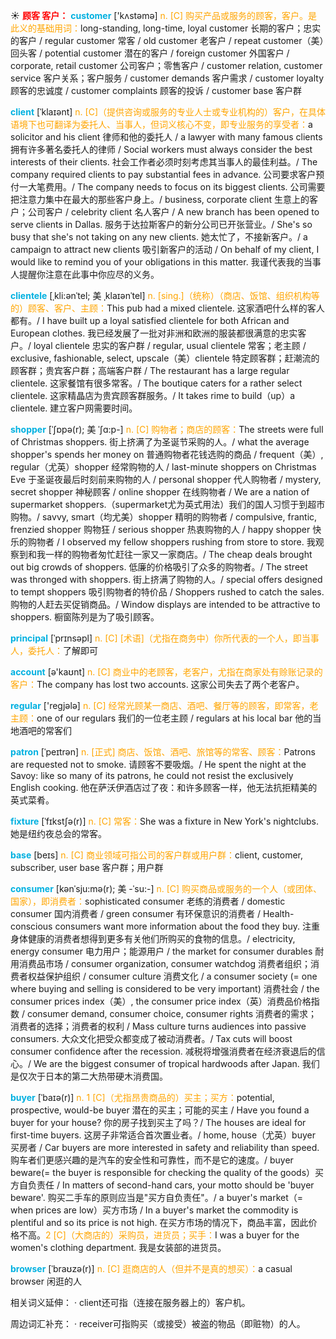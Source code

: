 ☀ <font color="red">**顾客 客户：**</font>
<font color="sky blue">**customer**</font> ['kʌstəmə] 
<font color="orange">n. [C] 购买产品或服务的顾客，客户。是此义的基础用词：</font>long-standing, long-time, loyal customer 长期的客户；忠实的客户 / regular customer 常客 / old customer 老客户 / repeat customer（美）回头客 / potential customer 潜在的客户 / foreign customer 外国客户 / corporate, retail customer 公司客户；零售客户 / customer relation, customer service 客户关系；客户服务 / customer demands 客户需求 / customer loyalty 顾客的忠诚度 / customer complaints 顾客的投诉 / customer base 客户群
           
<font color="sky blue">**client**</font> [ˈklaɪənt]
<font color="orange">n. [C]（提供咨询或服务的专业人士或专业机构的）客户，在具体语境下也可翻译为委托人、当事人，但词义核心不变，即专业服务的享受者：</font>a solicitor and his client 律师和他的委托人 / a lawyer with many famous clients 拥有许多著名委托人的律师 / Social workers must always consider the best interests of their clients. 社会工作者必须时刻考虑其当事人的最佳利益。/ The company required clients to pay substantial fees in advance. 公司要求客户预付一大笔费用。/ The company needs to focus on its biggest clients. 公司需要把注意力集中在最大的那些客户身上。/ business, corporate client 生意上的客户；公司客户 / celebrity client 名人客户 / A new branch has been opened to serve clients in Dallas. 服务于达拉斯客户的新分公司已开张营业。/ She's so busy that she's not taking on any new clients. 她太忙了，不接新客户。/ a campaign to attract new clients 吸引新客户的活动 / On behalf of my client, I would like to remind you of your obligations in this matter. 我谨代表我的当事人提醒你注意在此事中你应尽的义务。
           
<font color="sky blue">**clientele**</font> [ˌkli:ənˈtel; 美 ˌklaɪənˈtel]
<font color="orange">n. [sing.]（统称）（商店、饭馆、组织机构等的）顾客、客户、主顾：</font>This pub had a mixed clientele. 这家酒吧什么样的客人都有。/ I have built up a loyal satisfied clientele for both African and European clothes. 我已经发展了一批对非洲和欧洲的服装都很满意的忠实客户。/ loyal clientele 忠实的客户群 / regular, usual clientele 常客；老主顾 / exclusive, fashionable, select, upscale（美）clientele 特定顾客群；赶潮流的顾客群；贵宾客户群；高端客户群 / The restaurant has a large regular clientele. 这家餐馆有很多常客。/ The boutique caters for a rather select clientele. 这家精晶店为贵宾顾客群服务。/ It takes rime to build（up）a clientele. 建立客户网需要时间。           
                      
<font color="sky blue">**shopper**</font> [ˈʃɒpə(r); 美 ˈʃɑ:p-]
<font color="orange">n. [C] 购物者；商店的顾客：</font>The streets were full of Christmas shoppers. 街上挤满了为圣诞节采购的人。/ what the average shopper's spends her money on 普通购物者花钱选购的商品 / frequent（美）, regular（尤英）shopper 经常购物的人 / last-minute shoppers on Christmas Eve 于圣诞夜最后时刻前来购物的人 / personal shopper 代人购物者 / mystery, secret shopper 神秘顾客 / online shopper 在线购物者 / We are a nation of supermarket shoppers.（supermarket尤为英式用法）我们的国人习惯于到超市购物。/ savvy, smart（均尤美）shopper 精明的购物者 / compulsive, frantic, frenzied shopper 购物狂 / serious shopper 热衷购物的人 / happy shopper 快乐的购物者 / I observed my fellow shoppers rushing from store to store. 我观察到和我一样的购物者匆忙赶往一家又一家商店。/ The cheap deals brought out big crowds of shoppers. 低廉的价格吸引了众多的购物者。/ The street was thronged with shoppers. 街上挤满了购物的人。/ special offers designed to tempt shoppers 吸引购物者的特价品 / Shoppers rushed to catch the sales. 购物的人赶去买促销商品。/ Window displays are intended to be attractive to shoppers. 橱窗陈列是为了吸引顾客。

<font color="sky blue">**principal**</font> [ˈprɪnsəpl]
<font color="orange">n. [C] [术语]（尤指在商务中）你所代表的一个人，即当事人，委托人：</font>了解即可

<font color="sky blue">**account**</font> [ə'kaʊnt] 
<font color="orange">n. [C] 商业中的老顾客，老客户，尤指在商家处有赊账记录的客户：</font>The company has lost two accounts. 这家公司失去了两个老客户。

<font color="sky blue">**regular**</font> ['reɡjələ] 
<font color="orange">n. [C] 经常光顾某一商店、酒吧、餐厅等的顾客，即常客，老主顾：</font>one of our regulars 我们的一位老主顾 / regulars at his local bar 他的当地酒吧的常客们
           
<font color="sky blue">**patron**</font> [ˈpeɪtrən]
<font color="orange">n. [正式] 商店、饭馆、酒吧、旅馆等的常客、顾客：</font>Patrons are requested not to smoke. 请顾客不要吸烟。/ He spent the night at the Savoy: like so many of its patrons, he could not resist the exclusively English cooking. 他在萨沃伊酒店过了夜：和许多顾客一样，他无法抗拒精美的英式菜肴。
           
<font color="sky blue">**fixture**</font> [ˈfɪkstʃə(r)]
<font color="orange">n. [C] 常客：</font>She was a fixture in New York's nightclubs. 她是纽约夜总会的常客。

<font color="sky blue">**base**</font> [beɪs] 
<font color="orange">n. [C] 商业领域可指公司的客户群或用户群：</font>client, customer, subscriber, user base 客户群；用户群 
           
<font color="sky blue">**consumer**</font> [kənˈsju:mə(r); 美 -ˈsu:-]
<font color="orange">n. [C] 购买商品或服务的一个人（或团体、国家），即消费者：</font>sophisticated consumer 老练的消费者 / domestic consumer 国内消费者 / green consumer 有环保意识的消费者 / Health-conscious consumers want more information about the food they buy. 注重身体健康的消费者想得到更多有关他们所购买的食物的信息。/ electricity, energy consumer 电力用户；能源用户 / the market for consumer durables 耐用消费品市场 / consumer organization, consumer watchdog 消费者组织；消费者权益保护组织 / consumer culture 消费文化 / a consumer society (= one where buying and selling is considered to be very important) 消费社会 / the consumer prices index（美）, the consumer price index（英）消费品价格指数 / consumer demand, consumer choice, consumer rights 消费者的需求；消费者的选择；消费者的权利 / Mass culture turns audiences into passive consumers. 大众文化把受众都变成了被动消费者。/ Tax cuts will boost consumer confidence after the recession. 减税将增强消费者在经济衰退后的信心。/ We are the biggest consumer of tropical hardwoods after Japan. 我们是仅次于日本的第二大热带硬木消费国。
           
<font color="sky blue">**buyer**</font> [ˈbaɪə(r)]
<font color="orange">n. 1 [C]（尤指昂贵商品的）买主；买方：</font>potential, prospective, would-be buyer 潜在的买主；可能的买主 / Have you found a buyer for your house? 你的房子找到买主了吗？/ The houses are ideal for first-time buyers. 这房子非常适合首次置业者。/ home, house（尤英）buyer 买房者 / Car buyers are more interested in safety and reliability than speed. 购车者们更感兴趣的是汽车的安全性和可靠性，而不是它的速度。/ buyer beware(= the buyer is responsible for checking the quality of the goods）买方自负责任 / In matters of second-hand cars, your motto should be 'buyer beware'. 购买二手车的原则应当是"买方自负责任"。/ a buyer's market（= when prices are low）买方市场 / In a buyer's market the commodity is plentiful and so its price is not high. 在买方市场的情况下，商品丰富，因此价格不高。<font color="orange">2 [C]（大商店的）采购员，进货员；买手：</font>I was a buyer for the women's clothing department. 我是女装部的进货员。

<font color="sky blue">**browser**</font> [ˈbraʊzə(r)]
<font color="orange">n. [C] 逛商店的人（但并不是真的想买）：</font>a casual browser 闲逛的人

相关词义延伸：
· client还可指（连接在服务器上的）客户机。

周边词汇补充：
· receiver可指购买（或接受）被盗的物品（即赃物）的人。
